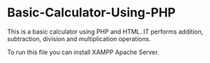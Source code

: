 # Basic-Calculator-Using-PHP
This is a basic calculator using PHP and HTML. IT performs addition, subtraction, division and multiplication operations.

To run this file you can install XAMPP Apache Server.

